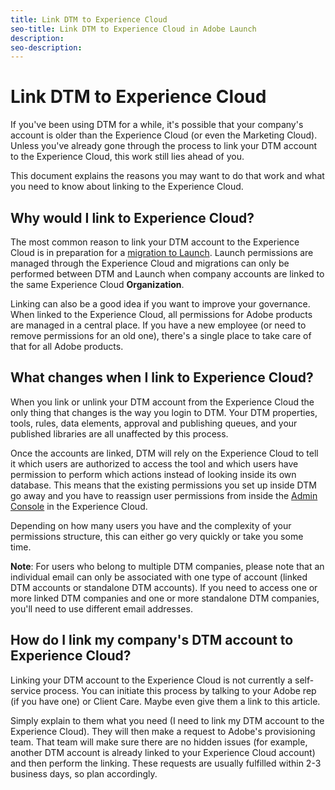 ```yaml
---
title: Link DTM to Experience Cloud
seo-title: Link DTM to Experience Cloud in Adobe Launch
description: 
seo-description: 
---
```


# Link DTM to Experience Cloud

If you've been using DTM for a while, it's possible that your company's account is older than the Experience Cloud \(or even the Marketing Cloud\). Unless you've already gone through the process to link your DTM account to the Experience Cloud, this work still lies ahead of you.

This document explains the reasons you may want to do that work and what you need to know about linking to the Experience Cloud.

## Why would I link to Experience Cloud?

The most common reason to link your DTM account to the Experience Cloud is in preparation for a [migration to Launch](/help/launch-reference/upgrade-from-dtm-to-launch/overview.md). Launch permissions are managed through the Experience Cloud and migrations can only be performed between DTM and Launch when company accounts are linked to the same Experience Cloud **Organization**.

Linking can also be a good idea if you want to improve your governance. When linked to the Experience Cloud, all permissions for Adobe products are managed in a central place. If you have a new employee \(or need to remove permissions for an old one\), there's a single place to take care of that for all Adobe products.

## What changes when I link to Experience Cloud?

When you link or unlink your DTM account from the Experience Cloud the only thing that changes is the way you login to DTM. Your DTM properties, tools, rules, data elements, approval and publishing queues, and your published libraries are all unaffected by this process.

Once the accounts are linked, DTM will rely on the Experience Cloud to tell it which users are authorized to access the tool and which users have permission to perform which actions instead of looking inside its own database. This means that the existing permissions you set up inside DTM go away and you have to reassign user permissions from inside the [Admin Console](https://adminconsole.adobe.com) in the Experience Cloud.

Depending on how many users you have and the complexity of your permissions structure, this can either go very quickly or take you some time.

**Note**: For users who belong to multiple DTM companies, please note that an individual email can only be associated with one type of account \(linked DTM accounts or standalone DTM accounts\). If you need to access one or more linked DTM companies and one or more standalone DTM companies, you'll need to use different email addresses.

## How do I link my company's DTM account to Experience Cloud?

Linking your DTM account to the Experience Cloud is not currently a self-service process. You can initiate this process by talking to your Adobe rep \(if you have one\) or Client Care. Maybe even give them a link to this article.

Simply explain to them what you need \(I need to link my DTM account to the Experience Cloud\). They will then make a request to Adobe's provisioning team. That team will make sure there are no hidden issues \(for example, another DTM account is already linked to your Experience Cloud account\) and then perform the linking. These requests are usually fulfilled within 2-3 business days, so plan accordingly.

